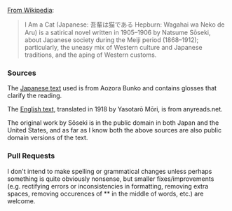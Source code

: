 [From Wikipedia](https://en.wikipedia.org/wiki/I_Am_a_Cat):

> I Am a Cat (Japanese: 吾輩は猫である Hepburn: Wagahai wa Neko de Aru) is a satirical novel written in 1905–1906 by Natsume Sōseki, about Japanese society during the Meiji period (1868–1912); particularly, the uneasy mix of Western culture and Japanese traditions, and the aping of Western customs.

### Sources

The [Japanese text](http://www.aozora.gr.jp/cards/000148/files/789_14547.html) used is from Aozora Bunko and contains glosses that clarify the reading.

The [English text](https://en.wikisource.org/wiki/I_Am_a_Cat), translated in 1918 by Yasotarō Mōri, is from anyreads.net.

The original work by Sōseki is in the public domain in both Japan and the United States, and as far as I know both the above sources are also public domain versions of the text.

### Pull Requests

I don't intend to make spelling or grammatical changes unless perhaps something is quite obviously nonsense, but smaller fixes/improvements (e.g. rectifying errors or inconsistencies in formatting, removing extra spaces, removing occurences of \*\* in the middle of words, etc.) are welcome.
